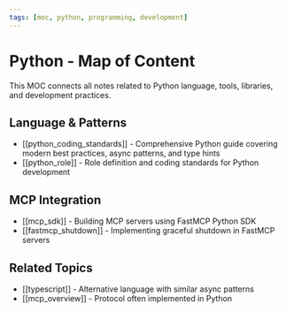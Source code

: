 ```yaml
---
tags: [moc, python, programming, development]
---
```

# Python - Map of Content

This MOC connects all notes related to Python language, tools, libraries, and development practices.

## Language & Patterns

- [[python_coding_standards]] - Comprehensive Python guide covering modern best practices, async patterns, and type hints
- [[python_role]] - Role definition and coding standards for Python development

## MCP Integration

- [[mcp_sdk]] - Building MCP servers using FastMCP Python SDK
- [[fastmcp_shutdown]] - Implementing graceful shutdown in FastMCP servers

## Related Topics

- [[typescript]] - Alternative language with similar async patterns
- [[mcp_overview]] - Protocol often implemented in Python

